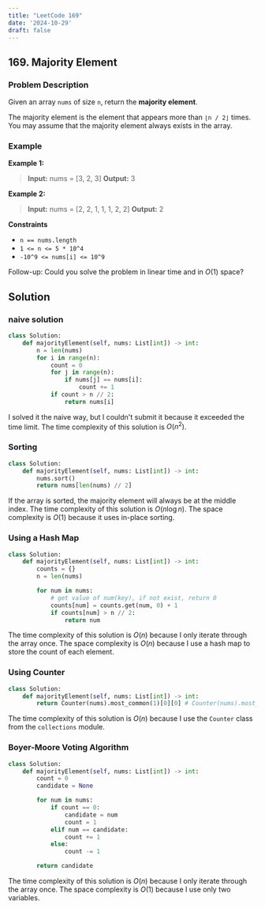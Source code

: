 ```yaml
---
title: "LeetCode 169"
date: '2024-10-29'
draft: false
---
```


## 169. Majority Element

### Problem Description

Given an array `nums` of size `n`, return the **majority element**.

The majority element is the element that appears more than `⌊n / 2⌋` times. You may assume that the majority element always exists in the array.

### Example

**Example 1:**
>**Input:** nums = [3, 2, 3]
**Output:** 3


**Example 2:**
>**Input:** nums = [2, 2, 1, 1, 1, 2, 2]
**Output:** 2


**Constraints**
- `n == nums.length`
- `1 <= n <= 5 * 10^4`
- `-10^9 <= nums[i] <= 10^9`

Follow-up: Could you solve the problem in linear time and in $O(1)$ space?


## Solution

### naive solution

```python
class Solution:
    def majorityElement(self, nums: List[int]) -> int:
        n = len(nums)
        for i in range(n):
            count = 0
            for j in range(n):
                if nums[j] == nums[i]:
                    count += 1
            if count > n // 2:
                return nums[i]
```

I solved it the naive way, but I couldn't submit it because it exceeded the time limit. The time complexity of this solution is $O(n^2)$.

### Sorting

```python
class Solution:
    def majorityElement(self, nums: List[int]) -> int:
        nums.sort()
        return nums[len(nums) // 2]
```

If the array is sorted, the majority element will always be at the middle index. The time complexity of this solution is $O(n \log n)$. The space complexity is $O(1)$ because it uses in-place sorting.

### Using a Hash Map

```python
class Solution:
    def majorityElement(self, nums: List[int]) -> int:
        counts = {}
        n = len(nums)

        for num in nums:
            # get value of num(key), if not exist, return 0
            counts[num] = counts.get(num, 0) + 1
            if counts[num] > n // 2:
                return num
```

The time complexity of this solution is $O(n)$ because I only iterate through the array once. The space complexity is $O(n)$ because I use a hash map to store the count of each element.

### Using Counter

```python
class Solution:
    def majorityElement(self, nums: List[int]) -> int:
        return Counter(nums).most_common(1)[0][0] # Counter(nums).most_common(1) == [(3, 2)]
```

The time complexity of this solution is $O(n)$ because I use the `Counter` class from the `collections` module. 

### Boyer-Moore Voting Algorithm

```python
class Solution:
    def majorityElement(self, nums: List[int]) -> int:
        count = 0
        candidate = None

        for num in nums:
            if count == 0:
                candidate = num
                count = 1
            elif num == candidate:
                count += 1
            else:
                count -= 1

        return candidate
```

The time complexity of this solution is $O(n)$ because I only iterate through the array once. The space complexity is $O(1)$ because I use only two variables. 

